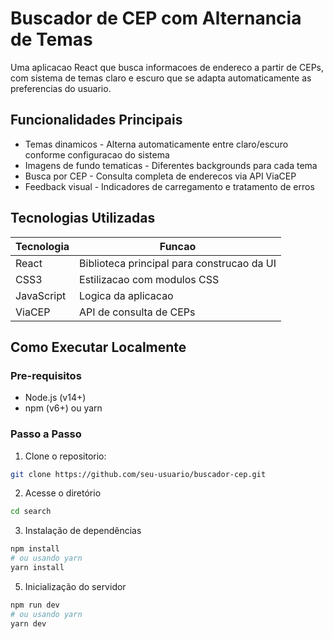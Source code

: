 # Buscador de CEP com Alternancia de Temas

Uma aplicacao React que busca informacoes de endereco a partir de CEPs, com sistema de temas claro e escuro que se adapta automaticamente as preferencias do usuario.

## Funcionalidades Principais

- Temas dinamicos - Alterna automaticamente entre claro/escuro conforme configuracao do sistema
- Imagens de fundo tematicas - Diferentes backgrounds para cada tema
- Busca por CEP - Consulta completa de enderecos via API ViaCEP
- Feedback visual - Indicadores de carregamento e tratamento de erros

## Tecnologias Utilizadas

| Tecnologia | Funcao |
|------------|--------|
| React | Biblioteca principal para construcao da UI |
| CSS3 | Estilizacao com modulos CSS |
| JavaScript | Logica da aplicacao |
| ViaCEP | API de consulta de CEPs |

## Como Executar Localmente

### Pre-requisitos

- Node.js (v14+)
- npm (v6+) ou yarn

### Passo a Passo

1. Clone o repositorio:
```bash
git clone https://github.com/seu-usuario/buscador-cep.git
```
2. Acesse o diretório
```bash
cd search
```
3. Instalação de dependências
```bash
npm install
# ou usando yarn
yarn install
```
5. Inicialização do servidor
```bash
npm run dev
# ou usando yarn
yarn dev
```
